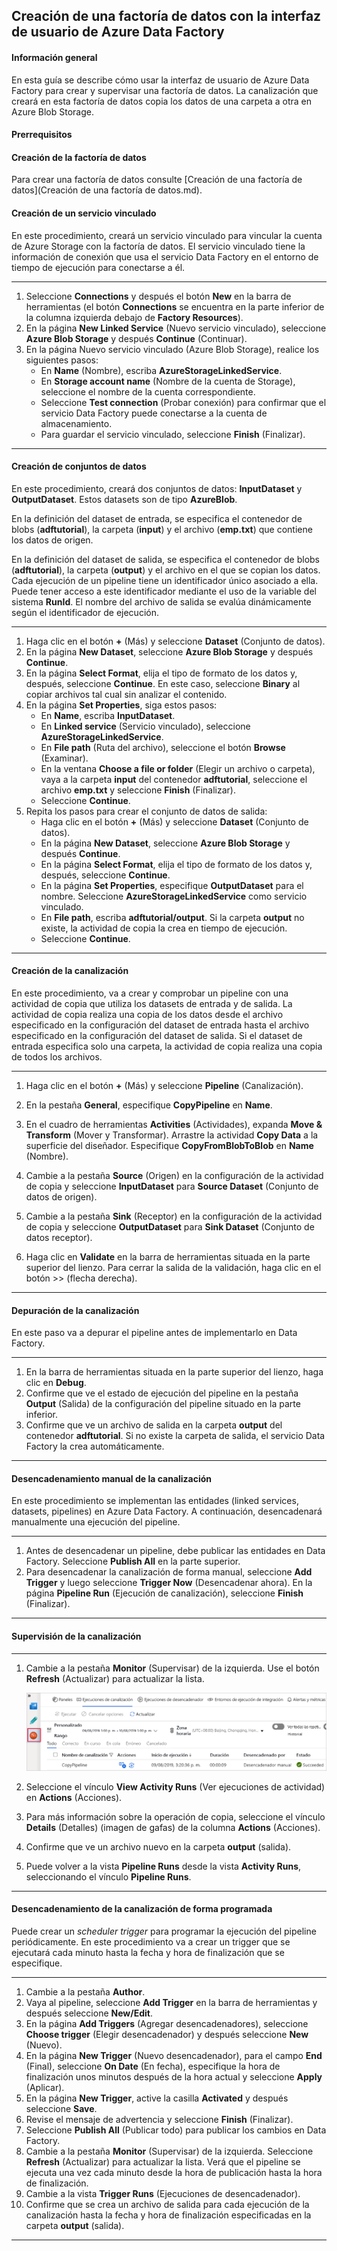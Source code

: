 

## Creación de una factoría de datos con la interfaz de usuario de Azure Data Factory





#### Información general

En esta guía se describe cómo usar la interfaz de usuario de Azure Data Factory para crear y supervisar una factoría de datos. La canalización que creará en esta factoría de datos copia los datos de una carpeta a otra en Azure Blob Storage.





#### Prerrequisitos





#### Creación de la factoría de datos

Para crear una factoría de datos consulte [Creación de una factoría de datos](Creación de una factoría de datos.md).





#### Creación de un servicio vinculado

En este procedimiento, creará un servicio vinculado para vincular la cuenta de Azure Storage con la factoría de datos. El servicio vinculado tiene la información de conexión que usa el servicio Data Factory en el entorno de tiempo de ejecución para conectarse a él.

------

1. Seleccione **Connections** y después el botón **New** en la barra de herramientas (el botón **Connections** se encuentra en la parte inferior de la columna izquierda debajo de **Factory Resources**).
2. En la página **New Linked Service** (Nuevo servicio vinculado), seleccione **Azure Blob Storage** y después **Continue** (Continuar).
3. En la página Nuevo servicio vinculado (Azure Blob Storage), realice los siguientes pasos:
   - En **Name** (Nombre), escriba **AzureStorageLinkedService**.
   - En **Storage account name** (Nombre de la cuenta de Storage), seleccione el nombre de la cuenta correspondiente.
   - Seleccione **Test connection** (Probar conexión) para confirmar que el servicio Data Factory puede conectarse a la cuenta de almacenamiento.
   - Para guardar el servicio vinculado, seleccione **Finish** (Finalizar).

------





#### Creación de conjuntos de datos

En este procedimiento, creará dos conjuntos de datos: **InputDataset** y **OutputDataset**. Estos datasets son de tipo **AzureBlob**.

En la definición del dataset de entrada, se especifica el contenedor de blobs (**adftutorial**), la carpeta (**input**) y el archivo (**emp.txt**) que contiene los datos de origen.

En la definición del dataset de salida, se especifica el contenedor de blobs (**adftutorial**), la carpeta (**output**) y el archivo en el que se copian los datos. Cada ejecución de un pipeline tiene un identificador único asociado a ella. Puede tener acceso a este identificador mediante el uso de la variable del sistema **RunId**. El nombre del archivo de salida se evalúa dinámicamente según el identificador de ejecución.

------

1. Haga clic en el botón **+** (Más) y seleccione **Dataset** (Conjunto de datos).
2. En la página **New Dataset**, seleccione **Azure Blob Storage** y después **Continue**.
3. En la página **Select Format**, elija el tipo de formato de los datos y, después, seleccione **Continue**. En este caso, seleccione **Binary** al copiar archivos tal cual sin analizar el contenido.
4. En la página **Set Properties**, siga estos pasos:
   - En **Name**, escriba **InputDataset**.
   - En **Linked service** (Servicio vinculado), seleccione **AzureStorageLinkedService**.
   - En **File path** (Ruta del archivo), seleccione el botón **Browse** (Examinar).
   - En la ventana **Choose a file or folder** (Elegir un archivo o carpeta), vaya a la carpeta **input** del contenedor **adftutorial**, seleccione el archivo **emp.txt** y seleccione **Finish** (Finalizar).
   - Seleccione **Continue**.
5. Repita los pasos para crear el conjunto de datos de salida:
   - Haga clic en el botón **+** (Más) y seleccione **Dataset** (Conjunto de datos).
   - En la página **New Dataset**, seleccione **Azure Blob Storage** y después **Continue**.
   - En la página **Select Format**, elija el tipo de formato de los datos y, después, seleccione **Continue**.
   - En la página **Set Properties**, especifique **OutputDataset** para el nombre. Seleccione **AzureStorageLinkedService** como servicio vinculado.
   - En **File path**, escriba **adftutorial/output**. Si la carpeta **output** no existe, la actividad de copia la crea en tiempo de ejecución.
   - Seleccione **Continue**.

------





#### Creación de la canalización

En este procedimiento, va a crear y comprobar un pipeline con una actividad de copia que utiliza los datasets de entrada y de salida. La actividad de copia realiza una copia de los datos desde el archivo especificado en la configuración del dataset de entrada hasta el archivo especificado en la configuración del dataset de salida. Si el dataset de entrada especifica solo una carpeta, la actividad de copia realiza una copia de todos los archivos.

------

1. Haga clic en el botón **+** (Más) y seleccione **Pipeline** (Canalización).

2. En la pestaña **General**, especifique **CopyPipeline** en **Name**.
3. En el cuadro de herramientas **Activities** (Actividades), expanda **Move & Transform** (Mover y Transformar). Arrastre la actividad **Copy Data** a la superficie del diseñador. Especifique **CopyFromBlobToBlob** en **Name** (Nombre).
4. Cambie a la pestaña **Source** (Origen) en la configuración de la actividad de copia y seleccione **InputDataset** para **Source Dataset** (Conjunto de datos de origen).
5. Cambie a la pestaña **Sink** (Receptor) en la configuración de la actividad de copia y seleccione **OutputDataset** para **Sink Dataset** (Conjunto de datos receptor).
6. Haga clic en **Validate** en la barra de herramientas situada en la parte superior del lienzo. Para cerrar la salida de la validación, haga clic en el botón >> (flecha derecha).

------





#### Depuración de la canalización

En este paso va a depurar el pipeline antes de implementarlo en Data Factory.

------

1. En la barra de herramientas situada en la parte superior del lienzo, haga clic en **Debug**.
2. Confirme que ve el estado de ejecución del pipeline en la pestaña **Output** (Salida) de la configuración del pipeline situado en la parte inferior.
3. Confirme que ve un archivo de salida en la carpeta **output** del contenedor **adftutorial**. Si no existe la carpeta de salida, el servicio Data Factory la crea automáticamente.

------





#### Desencadenamiento manual de la canalización

En este procedimiento se implementan las entidades (linked services, datasets, pipelines) en Azure Data Factory. A continuación, desencadenará manualmente una ejecución del pipeline.

------

1. Antes de desencadenar un pipeline, debe publicar las entidades en Data Factory. Seleccione **Publish All** en la parte superior.
2. Para desencadenar la canalización de forma manual, seleccione **Add Trigger** y luego seleccione **Trigger Now** (Desencadenar ahora). En la página **Pipeline Run** (Ejecución de canalización), seleccione **Finish** (Finalizar).

------





#### Supervisión de la canalización

------

1. Cambie a la pestaña **Monitor** (Supervisar) de la izquierda. Use el botón **Refresh** (Actualizar) para actualizar la lista.

   ![](Imagenes/monitor-trigger-now-pipeline.png)

2. Seleccione el vínculo **View Activity Runs** (Ver ejecuciones de actividad) en **Actions** (Acciones).

3. Para más información sobre la operación de copia, seleccione el vínculo **Details** (Detalles) (imagen de gafas) de la columna **Actions** (Acciones).

4. Confirme que ve un archivo nuevo en la carpeta **output** (salida).

5. Puede volver a la vista **Pipeline Runs** desde la vista **Activity Runs**, seleccionando el vínculo **Pipeline Runs**.

------





#### Desencadenamiento de la canalización de forma programada

Puede crear un *scheduler trigger* para programar la ejecución del pipeline periódicamente. En este procedimiento va a crear un trigger que se ejecutará cada minuto hasta la fecha y hora de finalización que se especifique.

------

1. Cambie a la pestaña **Author**.
2. Vaya al pipeline, seleccione **Add Trigger** en la barra de herramientas y después seleccione **New/Edit**.
3. En la página **Add Triggers** (Agregar desencadenadores), seleccione **Choose trigger** (Elegir desencadenador) y después seleccione **New** (Nuevo).
4. En la página **New Trigger** (Nuevo desencadenador), para el campo **End** (Final), seleccione **On Date** (En fecha), especifique la hora de finalización unos minutos después de la hora actual y seleccione **Apply** (Aplicar).
5. En la página **New Trigger**, active la casilla **Activated** y después seleccione **Save**.
6. Revise el mensaje de advertencia y seleccione **Finish** (Finalizar).
7. Seleccione **Publish All** (Publicar todo) para publicar los cambios en Data Factory.
8. Cambie a la pestaña **Monitor** (Supervisar) de la izquierda. Seleccione **Refresh** (Actualizar) para actualizar la lista. Verá que el pipeline se ejecuta una vez cada minuto desde la hora de publicación hasta la hora de finalización.
9. Cambie a la vista **Trigger Runs** (Ejecuciones de desencadenador).
10. Confirme que se crea un archivo de salida para cada ejecución de la canalización hasta la fecha y hora de finalización especificadas en la carpeta **output** (salida).

------





